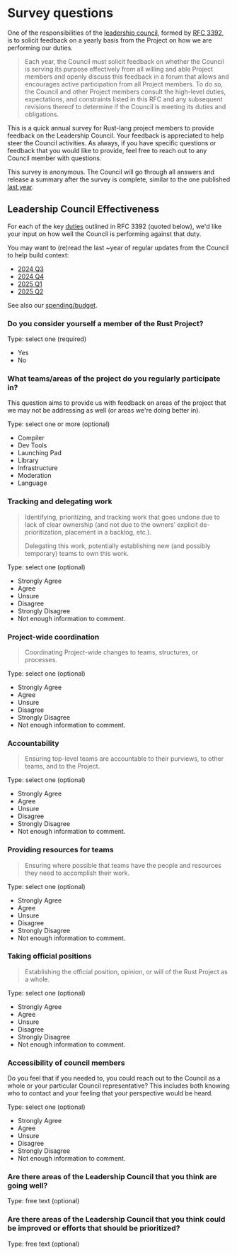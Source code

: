 # Survey questions

One of the responsibilities of the [leadership council](https://www.rust-lang.org/governance/teams/leadership-council),
formed by [RFC 3392](https://rust-lang.github.io/rfcs/3392-leadership-council.html),
is to solicit feedback on a yearly basis from the Project on how we are performing
our duties.

> Each year, the Council must solicit feedback on whether the Council is
> serving its purpose effectively from all willing and able Project members and
> openly discuss this feedback in a forum that allows and encourages active
> participation from all Project members. To do so, the Council and other
> Project members consult the high-level duties, expectations, and constraints
> listed in this RFC and any subsequent revisions thereof to determine if the
> Council is meeting its duties and obligations.

This is a quick annual survey for Rust-lang project members to provide feedback
on the Leadership Council. Your feedback is appreciated to help steer the
Council activities. As always, if you have specific questions or feedback that
you would like to provide, feel free to reach out to any Council member with
questions.

This survey is anonymous. The Council will go through all answers and release a
summary after the survey is complete, similar to the one published
[last year](https://blog.rust-lang.org/2024/08/26/council-survey/).

## Leadership Council Effectiveness

For each of the key [duties] outlined in RFC 3392 (quoted below), we'd like your
input on how well the Council is performing against that duty.

You may want to (re)read the last ~year of regular updates from the Council to help build context:

* [2024 Q3](https://blog.rust-lang.org/inside-rust/2024/09/06/leadership-council-update/)
* [2024 Q4](https://blog.rust-lang.org/inside-rust/2024/12/09/leadership-council-update/)
* [2025 Q1](https://blog.rust-lang.org/inside-rust/2025/03/17/leadership-council-update/)
* [2025 Q2](https://blog.rust-lang.org/inside-rust/2025/06/11/leadership-council-update/)

See also our [spending/budget](https://github.com/rust-lang/leadership-council/blob/main/policies/spending/budget.md).

[duties]: https://rust-lang.github.io/rfcs/3392-leadership-council.html#duties-expectations-and-constraints-on-the-council

### Do you consider yourself a member of the Rust Project?

Type: select one (required)

- Yes
- No

### What teams/areas of the project do you regularly participate in?

This question aims to provide us with feedback on areas of the project that we
may not be addressing as well (or areas we're doing better in).

Type: select one or more (optional)

- Compiler
- Dev Tools
- Launching Pad
- Library
- Infrastructure
- Moderation
- Language

### Tracking and delegating work

> Identifying, prioritizing, and tracking work that goes undone due to lack of
> clear ownership (and not due to the owners’ explicit de-prioritization,
> placement in a backlog, etc.).
>
> Delegating this work, potentially establishing new (and possibly temporary)
> teams to own this work.

Type: select one (optional)

- Strongly Agree
- Agree
- Unsure
- Disagree
- Strongly Disagree
- Not enough information to comment.

### Project-wide coordination

> Coordinating Project-wide changes to teams, structures, or processes.

Type: select one (optional)

- Strongly Agree
- Agree
- Unsure
- Disagree
- Strongly Disagree
- Not enough information to comment.

### Accountability

> Ensuring top-level teams are accountable to their purviews, to other teams,
> and to the Project.

Type: select one (optional)

- Strongly Agree
- Agree
- Unsure
- Disagree
- Strongly Disagree
- Not enough information to comment.

### Providing resources for teams

> Ensuring where possible that teams have the people and resources they need to
> accomplish their work.

Type: select one (optional)

- Strongly Agree
- Agree
- Unsure
- Disagree
- Strongly Disagree
- Not enough information to comment.

### Taking official positions

> Establishing the official position, opinion, or will of the Rust Project as a
> whole. 

Type: select one (optional)

- Strongly Agree
- Agree
- Unsure
- Disagree
- Strongly Disagree
- Not enough information to comment.

### Accessibility of council members

Do you feel that if you needed to, you could reach out to the Council as a whole or your particular
Council representative? This includes both knowing who to contact and your
feeling that your perspective would be heard.

Type: select one (optional)

- Strongly Agree
- Agree
- Unsure
- Disagree
- Strongly Disagree
- Not enough information to comment.


### Are there areas of the Leadership Council that you think are going well?

Type: free text (optional)

### Are there areas of the Leadership Council that you think could be improved or efforts that should be prioritized?

Type: free text (optional)
